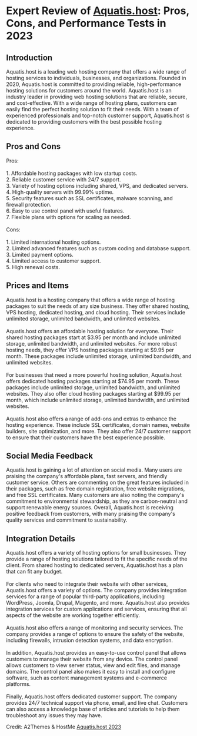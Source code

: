 <h1>Expert Review of <a href="https://a2themes.com/aquatishost-reviews">Aquatis.host</a>: Pros, Cons, and Performance Tests in 2023</h1>
<h2>Introduction</h2>
Aquatis.host is a leading web hosting company that offers a wide range of hosting services to individuals, businesses, and organizations. Founded in 2020, Aquatis.host is committed to providing reliable, high-performance hosting solutions for customers around the world. Aquatis.host is an industry leader in providing web hosting solutions that are reliable, secure, and cost-effective. With a wide range of hosting plans, customers can easily find the perfect hosting solution to fit their needs. With a team of experienced professionals and top-notch customer support, Aquatis.host is dedicated to providing customers with the best possible hosting experience.
<h2>Pros and Cons</h2>
Pros:<br><br>1. Affordable hosting packages with low startup costs.<br>2. Reliable customer service with 24/7 support.<br>3. Variety of hosting options including shared, VPS, and dedicated servers.<br>4. High-quality servers with 99.99% uptime.<br>5. Security features such as SSL certificates, malware scanning, and firewall protection.<br>6. Easy to use control panel with useful features.<br>7. Flexible plans with options for scaling as needed.<br><br>Cons:<br><br>1. Limited international hosting options.<br>2. Limited advanced features such as custom coding and database support.<br>3. Limited payment options.<br>4. Limited access to customer support.<br>5. High renewal costs.
<h2>Prices and Items</h2>
Aquatis.host is a hosting company that offers a wide range of hosting packages to suit the needs of any size business. They offer shared hosting, VPS hosting, dedicated hosting, and cloud hosting. Their services include unlimited storage, unlimited bandwidth, and unlimited websites. <br><br>Aquatis.host offers an affordable hosting solution for everyone. Their shared hosting packages start at $3.95 per month and include unlimited storage, unlimited bandwidth, and unlimited websites. For more robust hosting needs, they offer VPS hosting packages starting at $9.95 per month. These packages include unlimited storage, unlimited bandwidth, and unlimited websites. <br><br>For businesses that need a more powerful hosting solution, Aquatis.host offers dedicated hosting packages starting at $74.95 per month. These packages include unlimited storage, unlimited bandwidth, and unlimited websites. They also offer cloud hosting packages starting at $99.95 per month, which include unlimited storage, unlimited bandwidth, and unlimited websites. <br><br>Aquatis.host also offers a range of add-ons and extras to enhance the hosting experience. These include SSL certificates, domain names, website builders, site optimization, and more. They also offer 24/7 customer support to ensure that their customers have the best experience possible.
<h2>Social Media Feedback</h2>
Aquatis.host is gaining a lot of attention on social media. Many users are praising the company's affordable plans, fast servers, and friendly customer service. Others are commenting on the great features included in their packages, such as free domain registration, free website migrations, and free SSL certificates. Many customers are also noting the company's commitment to environmental stewardship, as they are carbon-neutral and support renewable energy sources. Overall, Aquatis.host is receiving positive feedback from customers, with many praising the company's quality services and commitment to sustainability.
<h2>Integration Details</h2>
Aquatis.host offers a variety of hosting options for small businesses. They provide a range of hosting solutions tailored to fit the specific needs of the client. From shared hosting to dedicated servers, Aquatis.host has a plan that can fit any budget.<br><br>For clients who need to integrate their website with other services, Aquatis.host offers a variety of options. The company provides integration services for a range of popular third-party applications, including WordPress, Joomla, Drupal, Magento, and more. Aquatis.host also provides integration services for custom applications and services, ensuring that all aspects of the website are working together efficiently.<br><br>Aquatis.host also offers a range of monitoring and security services. The company provides a range of options to ensure the safety of the website, including firewalls, intrusion detection systems, and data encryption.<br><br>In addition, Aquatis.host provides an easy-to-use control panel that allows customers to manage their website from any device. The control panel allows customers to view server status, view and edit files, and manage domains. The control panel also makes it easy to install and configure software, such as content management systems and e-commerce platforms.<br><br>Finally, Aquatis.host offers dedicated customer support. The company provides 24/7 technical support via phone, email, and live chat. Customers can also access a knowledge base of articles and tutorials to help them troubleshoot any issues they may have.
<p>Credit: A2Themes & HostMe <a href="https://a2themes.com/aquatishost-reviews">Aquatis.host 2023</a></p>